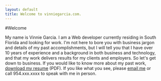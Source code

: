 ```yaml
---
layout: default
title: Welcome to vinniegarcia.com.
---
```


#Welcome

My name is Vinnie Garcia. I am a Web developer currently residing in South Florida and looking for work. I'm not here to bore you with business jargon and details of my past accomplishments, but I will tell you that I have over 10 years of experience and a background in both business and technology, and that my work delivers results for my clients and employers. So let's get down to business. If you would like to know more about my past work, [download my resume](/pdf/Vincent-Garcia-Resume.pdf) (PDF). If you like what you see, please [email me](mailto:vg@vinniegarcia.com) or call 954.xxx.xxxx to speak with me in person.